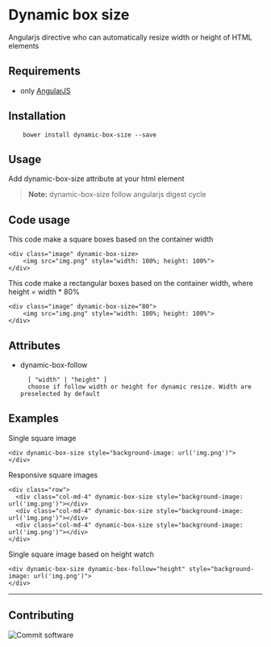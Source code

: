 Dynamic box size
===================
Angularjs directive who can automatically resize width or height of HTML elements

Requirements
----------
- only [AngularJS](https://angularjs.org/)

Installation
----------

		bower install dynamic-box-size --save


Usage
-------------

Add dynamic-box-size attribute at your html element

> **Note:** 
> dynamic-box-size follow angularjs digest cycle


Code usage
-------------

This code make a square boxes based on the container width

    <div class="image" dynamic-box-size>
        <img src="img.png" style="width: 100%; height: 100%">
    </div>

This code make a rectangular boxes based on the container width, where height = width * 80%

    <div class="image" dynamic-box-size="80">
        <img src="img.png" style="width: 100%; height: 100%">
    </div>

Attributes
-------------

- dynamic-box-follow


        [ "width" | "height" ]
		choose if follow width or height for dynamic resize. Width are preselected by default

Examples
-------------

Single square image

    <div dynamic-box-size style="background-image: url('img.png')">
    </div>

Responsive square images

    <div class="row">
      <div class="col-md-4" dynamic-box-size style="background-image: url('img.png')"></div>
      <div class="col-md-4" dynamic-box-size style="background-image: url('img.png')"></div>
      <div class="col-md-4" dynamic-box-size style="background-image: url('img.png')"></div>
    </div>


Single square image based on height watch

    <div dynamic-box-size dynamic-box-follow="height" style="background-image: url('img.png')">
    </div>


----------

Contributing
-------------

![Commit software](http://www.commitsoftware.it/signaturelogo.png)

